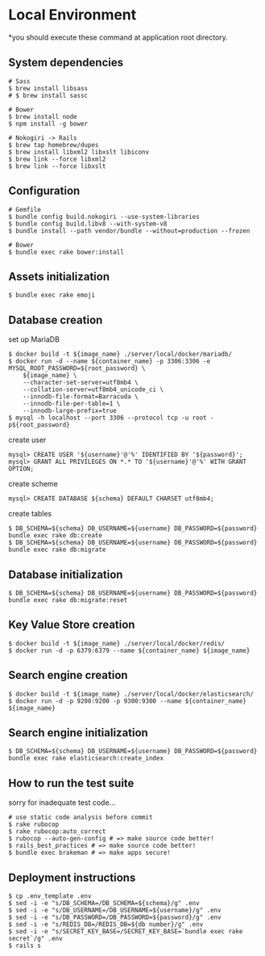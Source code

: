 # Local Environment

*you should execute these command at application root directory.

## System dependencies

```
# Sass
$ brew install libsass
# $ brew install sassc

# Bower
$ brew install node
$ npm install -g bower

# Nokogiri -> Rails
$ brew tap homebrew/dupes
$ brew install libxml2 libxslt libiconv
$ brew link --force libxml2
$ brew link --force libxslt
```

## Configuration

```
# Gemfile
$ bundle config build.nokogiri --use-system-libraries
$ bundle config build.libv8 --with-system-v8
$ bundle install --path vendor/bundle --without=production --frozen

# Bower
$ bundle exec rake bower:install
```

## Assets initialization

```
$ bundle exec rake emoji
```

## Database creation

set up MariaDB

```
$ docker build -t ${image_name} ./server/local/docker/mariadb/
$ docker run -d --name ${container_name} -p 3306:3306 -e MYSQL_ROOT_PASSWORD=${root_password} \
    ${image_name} \
    --character-set-server=utf8mb4 \
    --collation-server=utf8mb4_unicode_ci \
    --innodb-file-format=Barracuda \
    --innodb-file-per-table=1 \
    --innodb-large-prefix=true
$ mysql -h localhost --port 3306 --protocol tcp -u root -p${root_password}
```

create user

```
mysql> CREATE USER '${username}'@'%' IDENTIFIED BY '${password}';
mysql> GRANT ALL PRIVILEGES ON *.* TO '${username}'@'%' WITH GRANT OPTION;
```

create scheme

```
mysql> CREATE DATABASE ${schema} DEFAULT CHARSET utf8mb4;
```

create tables

```
$ DB_SCHEMA=${schema} DB_USERNAME=${username} DB_PASSWORD=${password} bundle exec rake db:create
$ DB_SCHEMA=${schema} DB_USERNAME=${username} DB_PASSWORD=${password} bundle exec rake db:migrate
```

## Database initialization

```
$ DB_SCHEMA=${schema} DB_USERNAME=${username} DB_PASSWORD=${password} bundle exec rake db:migrate:reset
```

## Key Value Store creation

```
$ docker build -t ${image_name} ./server/local/docker/redis/
$ docker run -d -p 6379:6379 --name ${container_name} ${image_name}
```

## Search engine creation

```
$ docker build -t ${image_name} ./server/local/docker/elasticsearch/
$ docker run -d -p 9200:9200 -p 9300:9300 --name ${container_name} ${image_name}
```

## Search engine initialization

```
$ DB_SCHEMA=${schema} DB_USERNAME=${username} DB_PASSWORD=${password} bundle exec rake elasticsearch:create_index
```

## How to run the test suite

sorry for inadequate test code...

```
# use static code analysis before commit
$ rake rubocop
$ rake rubocop:auto_correct
$ rubocop --auto-gen-config # => make source code better!
$ rails_best_practices # => make source code better!
$ bundle exec brakeman # => make apps secure!
```

## Deployment instructions

```
$ cp .env_template .env
$ sed -i -e "s/DB_SCHEMA=/DB_SCHEMA=${schema}/g" .env
$ sed -i -e "s/DB_USERNAME=/DB_USERNAME=${username}/g" .env
$ sed -i -e "s/DB_PASSWORD=/DB_PASSWORD=${password}/g" .env
$ sed -i -e "s/REDIS_DB=/REDIS_DB=${db number}/g" .env
$ sed -i -e "s/SECRET_KEY_BASE=/SECRET_KEY_BASE=`bundle exec rake secret`/g" .env
$ rails s
```
